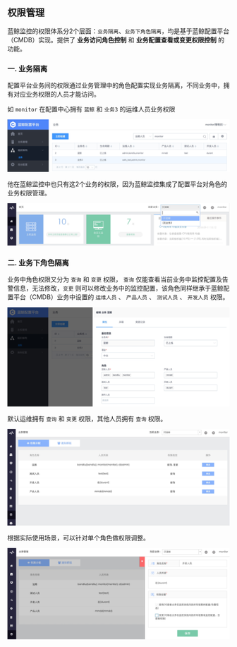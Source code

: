 ## 权限管理

蓝鲸监控的权限体系分2个层面：`业务隔离`、`业务下角色隔离`，均是基于蓝鲸配置平台（CMDB）实现。提供了 **业务访问角色控制** 和  **业务配置查看或变更权限控制** 的功能。

### 一. 业务隔离

配置平台业务间的权限通过业务管理中的角色配置实现业务隔离，不同业务中，拥有对应业务权限的人员才能访问。

如 `monitor` 在配置中心拥有 `蓝鲸` 和 `业务3` 的运维人员业务权限

![](../media/15366502177069.jpg)

他在蓝鲸监控中也只有这2个业务的权限，因为蓝鲸监控集成了配置平台对角色的业务权限管理。

![](../media/15366501008132.jpg)

### 二. 业务下角色隔离

业务中角色权限又分为 `查询` 和 `变更` 权限， `查询` 仅能查看当前业务中监控配置及告警信息，无法修改，`变更` 则可以修改业务中的监控配置，该角色同样继承于蓝鲸配置平台（CMDB）业务中设置的 `运维人员` 、 `产品人员` 、 `测试人员` 、 `开发人员` 权限。

![](../media/15366501925075.jpg)

默认运维拥有 `查询` 和 `变更` 权限，其他人员拥有 `查询` 权限。

![](../media/15366502446589.jpg)

根据实际使用场景，可以针对单个角色做权限调整。

![](../media/15366502906499.jpg)
